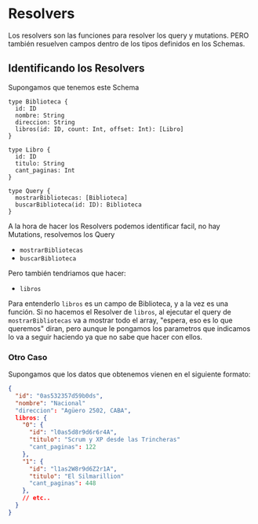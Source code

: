 # Resolvers

Los resolvers son las funciones para resolver los query y mutations. PERO también resuelven campos dentro de los tipos definidos en los Schemas.

## Identificando los Resolvers

Supongamos que tenemos este Schema

```
type Biblioteca {
  id: ID
  nombre: String
  direccion: String
  libros(id: ID, count: Int, offset: Int): [Libro]
}

type Libro {
  id: ID
  titulo: String
  cant_paginas: Int
}

type Query {
  mostrarBibliotecas: [Biblioteca]
  buscarBiblioteca(id: ID): Biblioteca
}
```
A la hora de hacer los Resolvers podemos identificar facil, no hay Mutations, resolvemos los Query
* `mostrarBibliotecas`
* `buscarBiblioteca`

Pero también tendriamos que hacer:
* `libros`

Para entenderlo `libros` es un campo de Biblioteca, y a la vez es una función.
Si no hacemos el Resolver de `libros`, al ejecutar el query de `mostrarBibliotecas` va a mostrar todo el array, "espera, eso es lo que queremos" diran, pero aunque le pongamos los parametros que indicamos lo va a seguir haciendo ya que no sabe que hacer con ellos.

### Otro Caso

Supongamos que los datos que obtenemos vienen en el siguiente formato:

```json
{
  "id": "0as532357d59b0ds",
  "nombre": "Nacional"
  "direccion": "Agüero 2502, CABA",
  libros: {
    "0": {
      "id": "l0as5d8r9d6r6r4A",
      "titulo": "Scrum y XP desde las Trincheras"
      "cant_paginas": 122
    },
    "1": {
      "id": "l1as2W8r9d6Z2r1A",
      "titulo": "El Silmarillion"
      "cant_paginas": 448
    },
    // etc..
  }
}
```
